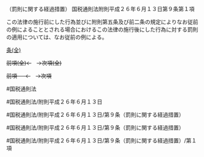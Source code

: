 （罰則に関する経過措置）
国税通則法附則平成２６年６月１３日第９条第１項

この法律の施行前にした行為並びに附則第五条及び前二条の規定によりなお従前の例によることとされる場合におけるこの法律の施行後にした行為に対する罰則の適用については、なお従前の例による。

[条(全)](国税通則法＿＿＿＿附則平成２６年６月１３日第９条_.md)

~~前項(全)←~~　~~→次項(全)~~

~~前項 　 ←~~　~~→次項~~



#国税通則法

#国税通則法/附則平成２６年６月１３日

#国税通則法/附則平成２６年６月１３日/第９条（罰則に関する経過措置）

#国税通則法/附則平成２６年６月１３日/第９条（罰則に関する経過措置）

#国税通則法/附則平成２６年６月１３日/第９条（罰則に関する経過措置）/第１項


